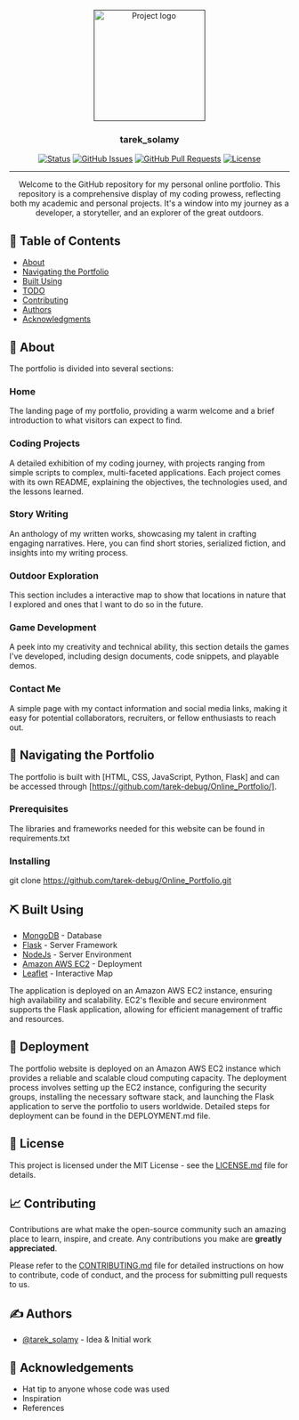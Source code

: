 <p align="center">
  <a href="" rel="noopener">
 <img width=200px height=200px src="https://i.imgur.com/6wj0hh6.jpg" alt="Project logo"></a>
</p>

<h3 align="center">tarek_solamy</h3>

<div align="center">

[![Status](https://img.shields.io/badge/status-active-success.svg)]()
[![GitHub Issues](https://img.shields.io/github/issues/kylelobo/The-Documentation-Compendium.svg)](https://github.com/kylelobo/The-Documentation-Compendium/issues)
[![GitHub Pull Requests](https://img.shields.io/github/issues-pr/kylelobo/The-Documentation-Compendium.svg)](https://github.com/kylelobo/The-Documentation-Compendium/pulls)
[![License](https://img.shields.io/badge/license-MIT-blue.svg)](/LICENSE)

</div>

---

<p align="center"> Welcome to the GitHub repository for my personal online portfolio. This repository is a comprehensive display of my coding prowess, reflecting both my academic and personal projects. It's a window into my journey as a developer, a storyteller, and an explorer of the great outdoors.
    <br> 
</p>

## 📝 Table of Contents

- [About](#about)
- [Navigating the Portfolio](#navigating_the_portfolio)
- [Built Using](#built_using)
- [TODO](../TODO.md)
- [Contributing](../CONTRIBUTING.md)
- [Authors](#authors)
- [Acknowledgments](#acknowledgement)

## 🧐 About <a name = "about"></a>
The portfolio is divided into several sections:

### Home
The landing page of my portfolio, providing a warm welcome and a brief introduction to what visitors can expect to find.

### Coding Projects
A detailed exhibition of my coding journey, with projects ranging from simple scripts to complex, multi-faceted applications. Each project comes with its own README, explaining the objectives, the technologies used, and the lessons learned.

### Story Writing
An anthology of my written works, showcasing my talent in crafting engaging narratives. Here, you can find short stories, serialized fiction, and insights into my writing process.

### Outdoor Exploration
This section includes a interactive map to show that locations in nature that I explored and ones that I want to do so in the future.

### Game Development
A peek into my creativity and technical ability, this section details the games I've developed, including design documents, code snippets, and playable demos.

### Contact Me
A simple page with my contact information and social media links, making it easy for potential collaborators, recruiters, or fellow enthusiasts to reach out.




## 🏁 Navigating the Portfolio <a name = "navigating_the_portfolio"></a>

The portfolio is built with [HTML, CSS, JavaScript, Python, Flask] and can be accessed through [https://github.com/tarek-debug/Online_Portfolio/].

### Prerequisites

The libraries and frameworks needed for this website can be found in requirements.txt


### Installing
git clone https://github.com/tarek-debug/Online_Portfolio.git

## ⛏️ Built Using <a name = "built_using"></a>

- [MongoDB](https://www.mongodb.com/) - Database
- [Flask](https://flask.palletsprojects.com/en/3.0.x/) - Server Framework
- [NodeJs](https://nodejs.org/en/) - Server Environment
- [Amazon AWS EC2](https://aws.amazon.com/ec2/) - Deployment
- [Leaflet](https://leafletjs.com/) - Interactive Map

The application is deployed on an Amazon AWS EC2 instance, ensuring high availability and scalability. EC2's flexible and secure environment supports the Flask application, allowing for efficient management of traffic and resources.

## 🚀 Deployment <a name = "deployment"></a>

The portfolio website is deployed on an Amazon AWS EC2 instance which provides a reliable and scalable cloud computing capacity. The deployment process involves setting up the EC2 instance, configuring the security groups, installing the necessary software stack, and launching the Flask application to serve the portfolio to users worldwide. Detailed steps for deployment can be found in the DEPLOYMENT.md file.

## 📄 License <a name = "license"></a>

This project is licensed under the MIT License - see the [LICENSE.md](LICENSE) file for details.

## 📈 Contributing <a name = "contributing"></a>

Contributions are what make the open-source community such an amazing place to learn, inspire, and create. Any contributions you make are **greatly appreciated**.

Please refer to the [CONTRIBUTING.md](../CONTRIBUTING.md) file for detailed instructions on how to contribute, code of conduct, and the process for submitting pull requests to us.

## ✍️ Authors <a name = "authors"></a>

- [@tarek_solamy](https://github.com/tarek-debug) - Idea & Initial work

## 🎉 Acknowledgements <a name = "acknowledgement"></a>

- Hat tip to anyone whose code was used
- Inspiration
- References





